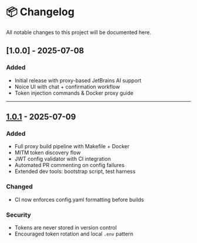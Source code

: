 # 📦 Changelog

All notable changes to this project will be documented here.

## [1.0.0] - 2025-07-08
### Added
- Initial release with proxy-based JetBrains AI support
- Noice UI with chat + confirmation workflow
- Token injection commands & Docker proxy guide

___

## [1.0.1] - 2025-07-09
### Added
- Full proxy build pipeline with Makefile + Docker
- MITM token discovery flow
- JWT config validator with CI integration
- Automated PR commenting on config failures
- Extended dev tools: bootstrap script, test harness

### Changed
- CI now enforces config.yaml formatting before builds

### Security
- Tokens are never stored in version control
- Encouraged token rotation and local `.env` pattern

[1.0.1]: https://github.com/CharaD7/nvim-jetbrainsai-proxy/releases/tag/v1.0.1
